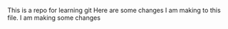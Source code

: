 This is a repo for learning git
Here are some changes I am making to this file.
I am making some changes
